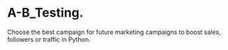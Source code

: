 # A-B_Testing.
Choose the best campaign for future marketing campaigns to boost sales, followers or traffic in Python.
